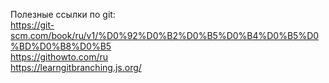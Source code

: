 Полезные ссылки по git:  
<https://git-scm.com/book/ru/v1/%D0%92%D0%B2%D0%B5%D0%B4%D0%B5%D0%BD%D0%B8%D0%B5>  
<https://githowto.com/ru>  
<https://learngitbranching.js.org/>  
